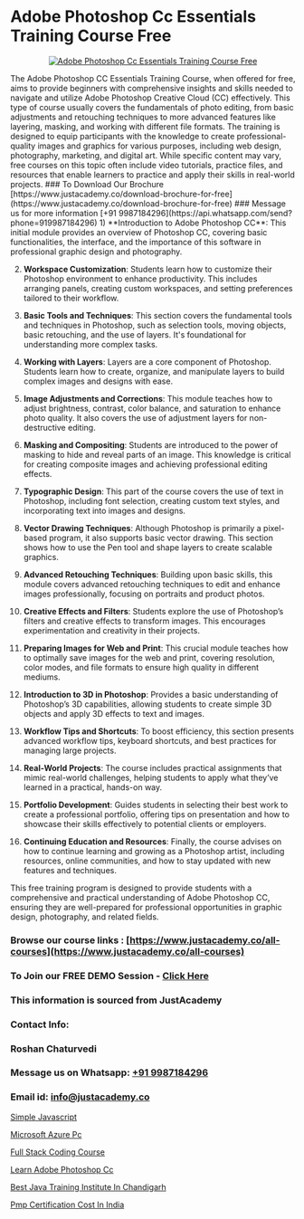 # Adobe Photoshop Cc Essentials Training Course Free

<p align="center">
  <a href="https://justacademy.co/course-detail/photoshop-training">
    <img src="https://justacademy.co/storage2/course_image/1676637576_course_image.webp" alt="Adobe Photoshop Cc Essentials Training Course Free">
  </a>
</p>
The Adobe Photoshop CC Essentials Training Course, when offered for free, aims to provide beginners with comprehensive insights and skills needed to navigate and utilize Adobe Photoshop Creative Cloud (CC) effectively. This type of course usually covers the fundamentals of photo editing, from basic adjustments and retouching techniques to more advanced features like layering, masking, and working with different file formats. The training is designed to equip participants with the knowledge to create professional-quality images and graphics for various purposes, including web design, photography, marketing, and digital art. While specific content may vary, free courses on this topic often include video tutorials, practice files, and resources that enable learners to practice and apply their skills in real-world projects.
### To Download Our Brochure [https://www.justacademy.co/download-brochure-for-free](https://www.justacademy.co/download-brochure-for-free)
### Message us for more information [+91 9987184296](https://api.whatsapp.com/send?phone=919987184296)
1) **Introduction to Adobe Photoshop CC**: This initial module provides an overview of Photoshop CC, covering basic functionalities, the interface, and the importance of this software in professional graphic design and photography.

2) **Workspace Customization**: Students learn how to customize their Photoshop environment to enhance productivity. This includes arranging panels, creating custom workspaces, and setting preferences tailored to their workflow.

3) **Basic Tools and Techniques**: This section covers the fundamental tools and techniques in Photoshop, such as selection tools, moving objects, basic retouching, and the use of layers. It's foundational for understanding more complex tasks.

4) **Working with Layers**: Layers are a core component of Photoshop. Students learn how to create, organize, and manipulate layers to build complex images and designs with ease.

5) **Image Adjustments and Corrections**: This module teaches how to adjust brightness, contrast, color balance, and saturation to enhance photo quality. It also covers the use of adjustment layers for non-destructive editing.

6) **Masking and Compositing**: Students are introduced to the power of masking to hide and reveal parts of an image. This knowledge is critical for creating composite images and achieving professional editing effects.

7) **Typographic Design**: This part of the course covers the use of text in Photoshop, including font selection, creating custom text styles, and incorporating text into images and designs.

8) **Vector Drawing Techniques**: Although Photoshop is primarily a pixel-based program, it also supports basic vector drawing. This section shows how to use the Pen tool and shape layers to create scalable graphics.

9) **Advanced Retouching Techniques**: Building upon basic skills, this module covers advanced retouching techniques to edit and enhance images professionally, focusing on portraits and product photos.

10) **Creative Effects and Filters**: Students explore the use of Photoshop’s filters and creative effects to transform images. This encourages experimentation and creativity in their projects.

11) **Preparing Images for Web and Print**: This crucial module teaches how to optimally save images for the web and print, covering resolution, color modes, and file formats to ensure high quality in different mediums.

12) **Introduction to 3D in Photoshop**: Provides a basic understanding of Photoshop’s 3D capabilities, allowing students to create simple 3D objects and apply 3D effects to text and images.

13) **Workflow Tips and Shortcuts**: To boost efficiency, this section presents advanced workflow tips, keyboard shortcuts, and best practices for managing large projects.

14) **Real-World Projects**: The course includes practical assignments that mimic real-world challenges, helping students to apply what they’ve learned in a practical, hands-on way.

15) **Portfolio Development**: Guides students in selecting their best work to create a professional portfolio, offering tips on presentation and how to showcase their skills effectively to potential clients or employers.

16) **Continuing Education and Resources**: Finally, the course advises on how to continue learning and growing as a Photoshop artist, including resources, online communities, and how to stay updated with new features and techniques. 

This free training program is designed to provide students with a comprehensive and practical understanding of Adobe Photoshop CC, ensuring they are well-prepared for professional opportunities in graphic design, photography, and related fields.

### Browse our course links : [https://www.justacademy.co/all-courses](https://www.justacademy.co/all-courses) 
### To Join our FREE DEMO Session - [Click Here](https://www.justacademy.co/register-for-course-demo)


### This information is sourced from JustAcademy
### Contact Info:
### Roshan Chaturvedi
### Message us on Whatsapp: [+91 9987184296](https://api.whatsapp.com/send?phone=919987184296)
### Email id: [info@justacademy.co](mailto:info@justacademy.co)
                
[Simple Javascript](https://www.linkedin.com/pulse/simple-javascript-justacademy-cupertino-j9pgc?trackingId=urZ8xnxfDBmVsMzDUCEiIw%3D%3D&lipi=urn%3Ali%3Apage%3Ad_flagship3_company_admin%3BnS5tGyG4QnikczaDjz%2F1LQ%3D%3D)

[Microsoft Azure Pc](https://www.linkedin.com/pulse/microsoft-azure-pc-justacademy-sunnyvale-c3iuc?trackingId=H%2Fuo4p89yF6VXh%2B2Igy48A%3D%3D&lipi=urn%3Ali%3Apage%3Ad_flagship3_company_admin%3BJVVM%2Fef%2BR3WBKPYq3pagGw%3D%3D)

[Full Stack Coding Course](https://medium.com/@prempja40/full-stack-coding-course-c21dfcb4e224)

[Learn Adobe Photoshop Cc](https://medium.com/@shivamja27/learn-adobe-photoshop-cc-3fac1fca185f)

[Best Java Training Institute In Chandigarh](https://justacademyin.github.io/justacademy/best-java-training-institute-in-chandigarh)

[Pmp Certification Cost In India](https://justacademyin.github.io/justacademy/pmp-certification-cost-in-india)

